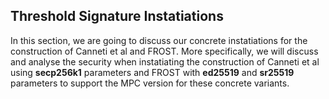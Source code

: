 ## Threshold Signature Instatiations

In this section, we are going to discuss our concrete instatiations for the construction of Canneti et al and FROST. More specifically, we will discuss and analyse the security when instatiating the construction of Canneti et al using **secp256k1** parameters and FROST with **ed25519** and **sr25519** parameters to support the MPC version for these concrete variants.
